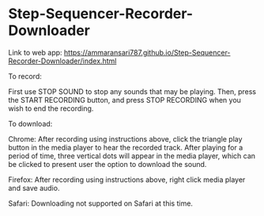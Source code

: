 # Step-Sequencer-Recorder-Downloader
Link to web app: https://ammaransari787.github.io/Step-Sequencer-Recorder-Downloader/index.html

To record: 

First use STOP SOUND to stop any sounds that may be playing. Then, press the START RECORDING button, and press STOP RECORDING when you wish to end the recording.

To download: 

Chrome: After recording using instructions above, click the triangle play button in the media player to hear the recorded track. After playing for a period of time, three vertical dots will appear in the media player, which can be clicked to present user the option to download the sound. 

Firefox: After recording using instructions above, right click media player and save audio. 

Safari: Downloading not supported on Safari at this time. 
